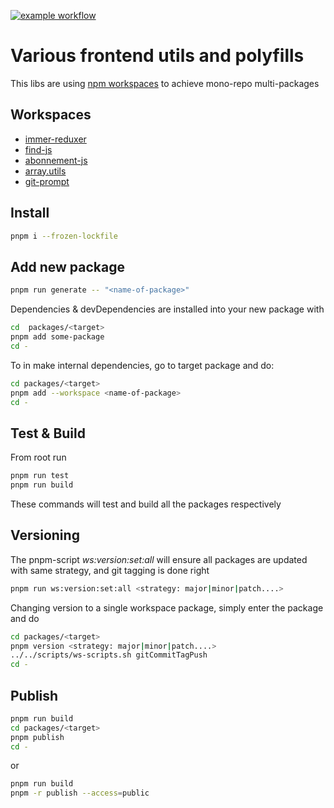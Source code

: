 [![example workflow](https://github.com/hansogj/utils-ws/actions/workflows/build.yml/badge.svg)](https://github.com/hansogj/utils-ws/actions/workflows/build.yml/badge.svg)

# Various frontend utils and polyfills

This libs are using [npm workspaces](https://docs.npmjs.com/cli/v7/using-npm/workspaces) to achieve mono-repo multi-packages

## Workspaces

-   [immer-reduxer](./packages/immer-reduxer/README.md)
-   [find-js](./packages/find-js/README.md)
-   [abonnement-js](./packages/abonnement-js/README.md)
-   [array.utils](./packages/array.utils/README.md)
- [git-prompt](./packages/git-prompt/README.md)

[//]: <> (package-list-placeholder-do-not-remove)

## Install

```bash
pnpm i --frozen-lockfile
```

## Add new package

```bash
pnpm run generate -- "<name-of-package>"
```

Dependencies & devDependencies are installed into your new package with

```bash
cd  packages/<target>
pnpm add some-package
cd -
```

To in make internal dependencies, go to target package and do:

```bash
cd packages/<target>
pnpm add --workspace <name-of-package>
cd -
```

## Test & Build

From root run

```bash
pnpm run test
pnpm run build
```

These commands will test and build all the packages respectively

## Versioning

The pnpm-script _ws:version:set:all_ will ensure all packages are updated with same strategy, and git tagging is done right

```bash
pnpm run ws:version:set:all <strategy: major|minor|patch....>

```

Changing version to a single workspace package, simply enter the package and do

```bash
cd packages/<target>
pnpm version <strategy: major|minor|patch....>
../../scripts/ws-scripts.sh gitCommitTagPush
cd -
```

## Publish

```bash
pnpm run build
cd packages/<target>
pnpm publish
cd -

```

or

```bash
pnpm run build
pnpm -r publish --access=public

```
